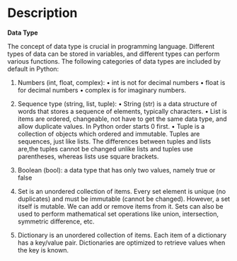 # Description

**Data Type**

The concept of data type is crucial in programming language.
Different types of data can be stored in variables, and different types can perform various functions.
The following categories of data types are included by default in Python:

1. Numbers (int, float, complex):
  •	int is not for decimal numbers
  •	float is for decimal numbers
  •	complex is for imaginary numbers.

2. Sequence type (string, list, tuple):
  •	String (str) is  a data structure of words that stores a sequence of elements, typically characters.
  •	List  is items are ordered, changeable, not have to get the same data type, and allow duplicate values. In Python order starts 0 first.
  •	Tuple is a collection of objects which ordered and immutable. Tuples are sequences, just like lists. The differences between tuples and lists are,the tuples cannot       be changed unlike lists and tuples use parentheses, whereas lists use square brackets.

3. Boolean (bool): a data type that has only two values, namely true or false

4. Set is an unordered collection of items. Every set element is unique (no duplicates) and must be immutable (cannot be changed).
   However, a set itself is mutable. We can add or remove items from it.
   Sets can also be used to perform mathematical set operations like union, intersection, symmetric difference, etc.

5. Dictionary is an unordered collection of items. Each item of a dictionary has a key/value pair.
   Dictionaries are optimized to retrieve values when the key is known.



